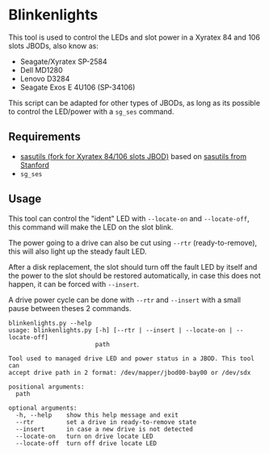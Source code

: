 # Blinkenlights
This tool is used to control the LEDs and slot power in a Xyratex 84 and 106 slots JBODs, also know as:

* Seagate/Xyratex SP-2584
* Dell MD1280
* Lenovo D3284
* Seagate Exos E 4U106 (SP-34106)

This script can be adapted for other types of JBODs, as long as its possible to control the LED/power with a `sg_ses` command. 

## Requirements
* [sasutils (fork for Xyratex 84/106 slots JBOD)](https://github.com/guilbaults/sasutils) based on [sasutils from Stanford](https://github.com/stanford-rc/sasutils)
* `sg_ses`

## Usage
This tool can control the "ident" LED with `--locate-on` and `--locate-off`, this command will make the LED on the slot blink.

The power going to a drive can also be cut using `--rtr` (ready-to-remove), this will also light up the steady fault LED.

After a disk replacement, the slot should turn off the fault LED by itself and the power to the slot should be restored automatically, in case this does not happen, it can be forced with `--insert`. 

A drive power cycle can be done with `--rtr` and `--insert` with a small pause between theses 2 commands. 

```
blinkenlights.py --help
usage: blinkenlights.py [-h] [--rtr | --insert | --locate-on | --locate-off]
                        path

Tool used to managed drive LED and power status in a JBOD. This tool can
accept drive path in 2 format: /dev/mapper/jbod00-bay00 or /dev/sdx

positional arguments:
  path

optional arguments:
  -h, --help    show this help message and exit
  --rtr         set a drive in ready-to-remove state
  --insert      in case a new drive is not detected
  --locate-on   turn on drive locate LED
  --locate-off  turn off drive locate LED
```
